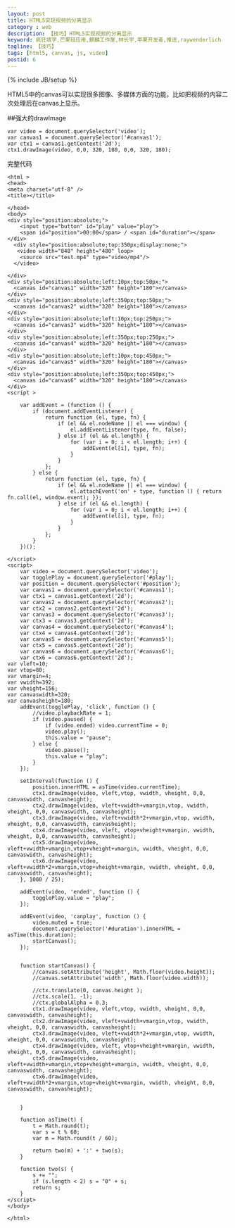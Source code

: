 ```yaml
---
layout: post
title: HTML5实现视频的分离显示
category : web
description: 【技巧】HTML5实现视频的分离显示
keyword: 疯狂填字,芒果轻应用,麒麟工作室,林长宇,苹果开发者,推送,raywenderlich
tagline: 【技巧】
tags: [html5, canvas, js, video]
postid: 6
---
```

{% include JB/setup %}

HTML5中的canvas可以实现很多图像、多媒体方面的功能，比如把视频的内容二次处理后在canvas上显示。

##强大的drawImage

    var video = document.querySelector('video');
    var canvas1 = document.querySelector('#canvas1');
    var ctx1 = canvas1.getContext('2d');
    ctx1.drawImage(video, 0,0, 320, 180, 0,0, 320, 180);

完整代码

    <html >
    <head>
    <meta charset="utf-8" />
    <title></title>

    </head>
    <body>
    <div style="position:absolute;">
        <input type="button" id="play" value="play">
        <span id="position">00:00</span> / <span id="duration"></span>
    </div>
      <div style="position:absolute;top:350px;display:none;">
       <video width="848" height="480" loop>
        <source src="test.mp4" type="video/mp4"/>
      </video>

    </div>
    <div style="position:absolute;left:10px;top:50px;">
      <canvas id="canvas1" width="320" height="180"></canvas>
    </div>
    <div style="position:absolute;left:350px;top:50px;">
      <canvas id="canvas2" width="320" height="180"></canvas>
    </div>
    <div style="position:absolute;left:10px;top:250px;">
      <canvas id="canvas3" width="320" height="180"></canvas>
    </div>
    <div style="position:absolute;left:350px;top:250px;">
      <canvas id="canvas4" width="320" height="180"></canvas>
    </div>
    <div style="position:absolute;left:10px;top:450px;">
      <canvas id="canvas5" width="320" height="180"></canvas>
    </div>
    <div style="position:absolute;left:350px;top:450px;">
      <canvas id="canvas6" width="320" height="180"></canvas>
    </div>
    <script >

        var addEvent = (function () {
            if (document.addEventListener) {
                return function (el, type, fn) {
                    if (el && el.nodeName || el === window) {
                        el.addEventListener(type, fn, false);
                    } else if (el && el.length) {
                        for (var i = 0; i < el.length; i++) {
                            addEvent(el[i], type, fn);
                        }
                    }
                };
            } else {
                return function (el, type, fn) {
                    if (el && el.nodeName || el === window) {
                        el.attachEvent('on' + type, function () { return fn.call(el, window.event); });
                    } else if (el && el.length) {
                        for (var i = 0; i < el.length; i++) {
                            addEvent(el[i], type, fn);
                        }
                    }
                };
            }
        })();

    </script>
    <script>
        var video = document.querySelector('video');
        var togglePlay = document.querySelector('#play');
        var position = document.querySelector('#position');
        var canvas1 = document.querySelector('#canvas1');
        var ctx1 = canvas1.getContext('2d');
        var canvas2 = document.querySelector('#canvas2');
        var ctx2 = canvas2.getContext('2d');
        var canvas3 = document.querySelector('#canvas3');
        var ctx3 = canvas3.getContext('2d');
        var canvas4 = document.querySelector('#canvas4');
        var ctx4 = canvas4.getContext('2d');
        var canvas5 = document.querySelector('#canvas5');
        var ctx5 = canvas5.getContext('2d');
        var canvas6 = document.querySelector('#canvas6');
        var ctx6 = canvas6.getContext('2d');
    var vleft=10;
    var vtop=80;
    var vmargin=4;
    var vwidth=392;
    var vheight=156;
    var canvaswidth=320;
    var canvasheight=180;
        addEvent(togglePlay, 'click', function () {
            //video.playbackRate = 1;
            if (video.paused) {
                if (video.ended) video.currentTime = 0;
                video.play();
                this.value = "pause";
            } else {
                video.pause();
                this.value = "play";
            }
        });

        setInterval(function () {
            position.innerHTML = asTime(video.currentTime);
            ctx1.drawImage(video, vleft,vtop, vwidth, vheight, 0,0, canvaswidth, canvasheight);
            ctx2.drawImage(video, vleft+vwidth+vmargin,vtop, vwidth, vheight, 0,0, canvaswidth, canvasheight);
            ctx3.drawImage(video, vleft+vwidth*2+vmargin,vtop, vwidth, vheight, 0,0, canvaswidth, canvasheight);
            ctx4.drawImage(video, vleft, vtop+vheight+vmargin, vwidth, vheight, 0,0, canvaswidth, canvasheight);
            ctx5.drawImage(video, vleft+vwidth+vmargin,vtop+vheight+vmargin, vwidth, vheight, 0,0, canvaswidth, canvasheight);
            ctx6.drawImage(video, vleft+vwidth*2+vmargin,vtop+vheight+vmargin, vwidth, vheight, 0,0, canvaswidth, canvasheight);
        }, 1000 / 25);

        addEvent(video, 'ended', function () {
            togglePlay.value = "play";
        });

        addEvent(video, 'canplay', function () {
            video.muted = true;
            document.querySelector('#duration').innerHTML = asTime(this.duration);
            startCanvas();
        });


        function startCanvas() {
            //canvas.setAttribute('height', Math.floor(video.height));
            //canvas.setAttribute('width', Math.floor(video.width));

            //ctx.translate(0, canvas.height );
            //ctx.scale(1, -1);
            //ctx.globalAlpha = 0.3;
            ctx1.drawImage(video, vleft,vtop, vwidth, vheight, 0,0, canvaswidth, canvasheight);
            ctx2.drawImage(video, vleft+vwidth+vmargin,vtop, vwidth, vheight, 0,0, canvaswidth, canvasheight);
            ctx3.drawImage(video, vleft+vwidth*2+vmargin,vtop, vwidth, vheight, 0,0, canvaswidth, canvasheight);
            ctx4.drawImage(video, vleft, vtop+vheight+vmargin, vwidth, vheight, 0,0, canvaswidth, canvasheight);
            ctx5.drawImage(video, vleft+vwidth+vmargin,vtop+vheight+vmargin, vwidth, vheight, 0,0, canvaswidth, canvasheight);
            ctx6.drawImage(video, vleft+vwidth*2+vmargin,vtop+vheight+vmargin, vwidth, vheight, 0,0, canvaswidth, canvasheight);


        }

        function asTime(t) {
            t = Math.round(t);
            var s = t % 60;
            var m = Math.round(t / 60);

            return two(m) + ':' + two(s);
        }

        function two(s) {
            s += "";
            if (s.length < 2) s = "0" + s;
            return s;
        }
    </script>
    </body>

    </html>
